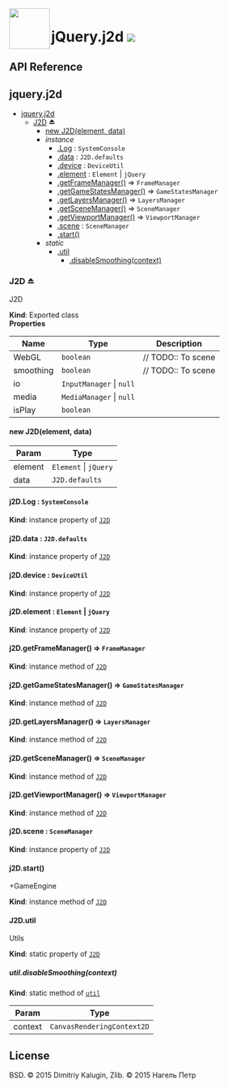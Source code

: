 <img src="https://github.com/fsggs/jquery.j2d/blob/0.2.0-dev/src/img/logo.png?raw=true" align="left" width="80"/>
<h1 align="left">jQuery.j2d <a href="https://www.versioneye.com/user/projects/56afa5f63d82b9003761dfc8">
    <img src="https://www.versioneye.com/user/projects/56afa5f63d82b9003761dfc8/badge.svg?style=flat"/></a></h1>


## API Reference

<a name="module_jquery.j2d"></a>

## jquery.j2d

* [jquery.j2d](#module_jquery.j2d)
    * [J2D](#exp_module_jquery.j2d--J2D) ⏏
        * [new J2D(element, data)](#new_module_jquery.j2d--J2D_new)
        * _instance_
            * [.Log](#module_jquery.j2d--J2D+Log) : <code>SystemConsole</code>
            * [.data](#module_jquery.j2d--J2D+data) : <code>J2D.defaults</code>
            * [.device](#module_jquery.j2d--J2D+device) : <code>DeviceUtil</code>
            * [.element](#module_jquery.j2d--J2D+element) : <code>Element</code> &#124; <code>jQuery</code>
            * [.getFrameManager()](#module_jquery.j2d--J2D+getFrameManager) ⇒ <code>FrameManager</code>
            * [.getGameStatesManager()](#module_jquery.j2d--J2D+getGameStatesManager) ⇒ <code>GameStatesManager</code>
            * [.getLayersManager()](#module_jquery.j2d--J2D+getLayersManager) ⇒ <code>LayersManager</code>
            * [.getSceneManager()](#module_jquery.j2d--J2D+getSceneManager) ⇒ <code>SceneManager</code>
            * [.getViewportManager()](#module_jquery.j2d--J2D+getViewportManager) ⇒ <code>ViewportManager</code>
            * [.scene](#module_jquery.j2d--J2D+scene) : <code>SceneManager</code>
            * [.start()](#module_jquery.j2d--J2D+start)
        * _static_
            * [.util](#module_jquery.j2d--J2D.util)
                * [.disableSmoothing(context)](#module_jquery.j2d--J2D.util.disableSmoothing)

<a name="exp_module_jquery.j2d--J2D"></a>

### J2D ⏏
J2D

**Kind**: Exported class  
**Properties**

| Name | Type | Description |
| --- | --- | --- |
| WebGL | <code>boolean</code> | // TODO:: To scene |
| smoothing | <code>boolean</code> | // TODO:: To scene |
| io | <code>InputManager</code> &#124; <code>null</code> |  |
| media | <code>MediaManager</code> &#124; <code>null</code> |  |
| isPlay | <code>boolean</code> |  |

<a name="new_module_jquery.j2d--J2D_new"></a>

#### new J2D(element, data)

| Param | Type |
| --- | --- |
| element | <code>Element</code> &#124; <code>jQuery</code> | 
| data | <code>J2D.defaults</code> | 

<a name="module_jquery.j2d--J2D+Log"></a>

#### j2D.Log : <code>SystemConsole</code>
**Kind**: instance property of <code>[J2D](#exp_module_jquery.j2d--J2D)</code>  
<a name="module_jquery.j2d--J2D+data"></a>

#### j2D.data : <code>J2D.defaults</code>
**Kind**: instance property of <code>[J2D](#exp_module_jquery.j2d--J2D)</code>  
<a name="module_jquery.j2d--J2D+device"></a>

#### j2D.device : <code>DeviceUtil</code>
**Kind**: instance property of <code>[J2D](#exp_module_jquery.j2d--J2D)</code>  
<a name="module_jquery.j2d--J2D+element"></a>

#### j2D.element : <code>Element</code> &#124; <code>jQuery</code>
**Kind**: instance property of <code>[J2D](#exp_module_jquery.j2d--J2D)</code>  
<a name="module_jquery.j2d--J2D+getFrameManager"></a>

#### j2D.getFrameManager() ⇒ <code>FrameManager</code>
**Kind**: instance method of <code>[J2D](#exp_module_jquery.j2d--J2D)</code>  
<a name="module_jquery.j2d--J2D+getGameStatesManager"></a>

#### j2D.getGameStatesManager() ⇒ <code>GameStatesManager</code>
**Kind**: instance method of <code>[J2D](#exp_module_jquery.j2d--J2D)</code>  
<a name="module_jquery.j2d--J2D+getLayersManager"></a>

#### j2D.getLayersManager() ⇒ <code>LayersManager</code>
**Kind**: instance method of <code>[J2D](#exp_module_jquery.j2d--J2D)</code>  
<a name="module_jquery.j2d--J2D+getSceneManager"></a>

#### j2D.getSceneManager() ⇒ <code>SceneManager</code>
**Kind**: instance method of <code>[J2D](#exp_module_jquery.j2d--J2D)</code>  
<a name="module_jquery.j2d--J2D+getViewportManager"></a>

#### j2D.getViewportManager() ⇒ <code>ViewportManager</code>
**Kind**: instance method of <code>[J2D](#exp_module_jquery.j2d--J2D)</code>  
<a name="module_jquery.j2d--J2D+scene"></a>

#### j2D.scene : <code>SceneManager</code>
**Kind**: instance property of <code>[J2D](#exp_module_jquery.j2d--J2D)</code>  
<a name="module_jquery.j2d--J2D+start"></a>

#### j2D.start()
+GameEngine

**Kind**: instance method of <code>[J2D](#exp_module_jquery.j2d--J2D)</code>  
<a name="module_jquery.j2d--J2D.util"></a>

#### J2D.util
Utils

**Kind**: static property of <code>[J2D](#exp_module_jquery.j2d--J2D)</code>  
<a name="module_jquery.j2d--J2D.util.disableSmoothing"></a>

##### util.disableSmoothing(context)
**Kind**: static method of <code>[util](#module_jquery.j2d--J2D.util)</code>  

| Param | Type |
| --- | --- |
| context | <code>CanvasRenderingContext2D</code> | 


## License

BSD. © 2015 Dimitriy Kalugin, Zlib. © 2015 Нагель Петр


